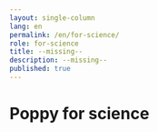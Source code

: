 ```yaml
---
layout: single-column
lang: en
permalink: /en/for-science/
role: for-science
title: --missing--
description: --missing--
published: true
---
```


# Poppy for science

